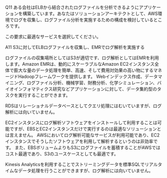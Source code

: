 Q11
ある会社はELBから結合されたログファイルを分析できるようにアプリケーションを構築しています。あなたはソリューションアーキテクトとして、AWS環境でログを収集し、ログファイル分析を実施するための構成を検討しているところです。

この要求に最適なサービスを選択してください。

A11
S3に対してELBログファイルを収集し、EMRでログ解析を実施する

ログファイルの収集場所としてはS3が適切です、ログ解析としてはEMRを利用します。Amazon EMRは、動的にスケーラブルなAmazon EC2インスタンス全体で膨大な量のデータ処理を簡単、高速、そして費用対効果の高い物にするマネージドHadoopフレームワークを提供します。
Webインデックス作成、データマイニング、ログファイル分析、機械学習、財務分析、化学シミュレーション、バイオインフォマティクス研究などアプリケーションに対して、データ集約型のタスクを実行することができます。

RDSはリレーショナルデータベースとしてクエリ処理にはむいていますが、ログ解析には向いていません。

EC2インスタンスにログ解析ソフトウェアをインストールして利用することは可能ですが、EBSとEC2インスタンスだけで実行するのは最適なソリューションとは言えません。
AWSにおいてログ解析可能なサービスが利用可能であり、EC2インスタンスでそうしたソフトウェアを利用して解析するというのは非効率です。
また、EBSボリュームよりもS3にログファイルを蓄積することがAWSではコスト最適であり、S3のユースケースとしても最適です。

Kinesis Analyticsを利用することでストリーミングデータを標準SQLでリアルタイムなデータ処理を行うことができますが、ログ解析には向いていません。